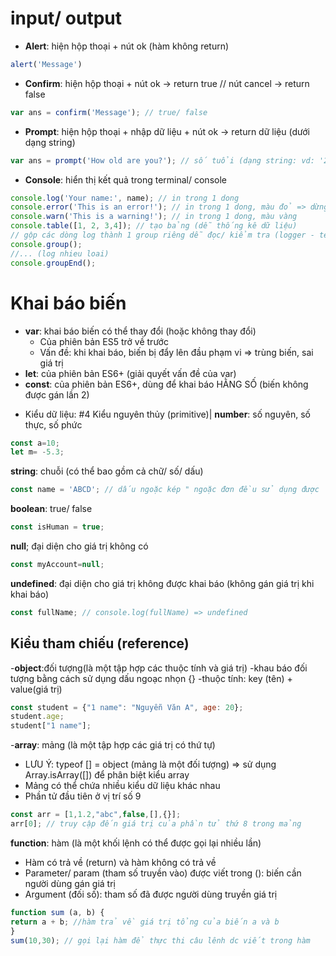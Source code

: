 # input/ output
- **Alert**: hiện hộp thoại + nút ok (hàm không return)
```js
alert('Message')
```
- **Confirm**: hiện hộp thoại + nút ok -> return true // nút cancel -> return false
```js
var ans = confirm('Message'); // true/ false
```
- **Prompt**: hiện hộp thoại + nhập dữ liệu + nút ok -> return dữ liệu (dưới dạng string)
```js
var ans = prompt('How old are you?'); // số tuổi (dạng string: vd: '25')
```
- **Console**: hiển thị kết quả trong terminal/ console
```js
console.log('Your name:', name); // in trong 1 dong
console.error('This is an error!'); // in trong 1 dong, màu đỏ => dừng chương trình tại dòng này
console.warn('This is a warning!'); // in trong 1 dong, màu vàng
console.table([1, 2, 3,4]); // tạo bảng (dễ thống kê dữ liệu)
// gộp các dòng log thành 1 group riêng dễ đọc/ kiểm tra (logger - test)
console.group();
//... (log nhieu loai)
console.groupEnd();
```


# Khai báo biến
- **var**: khai báo biến có thể thay đổi (hoặc không thay đổi)
  - Của phiên bản ES5 trở về trước
  - Vấn đề: khi khai báo, biến bị đẩy lên đầu phạm vi => trùng biến, sai giá trị
- **let**: của phiên bản ES6+ (giải quyết vấn đề của var)
- **const**: của phiên bản ES6+, dùng để khai báo HẰNG SỐ (biến không được gán lần 2)



* Kiểu dữ liệu:
#4 Kiểu nguyên thủy (primitive)|
**number**: số nguyên, số thực, số phức
```js
const a=10;
let m= -5.3;
```
**string**: chuỗi (có thể bao gồm cả chữ/ số/ dấu)
```js
const name = 'ABCD'; // dấu ngoặc kép " ngoặc đơn đều sử dụng được
```
**boolean**: true/ false
```js
const isHuman = true;
```
**null**; đại diện cho giá trị không có
```js
const myAccount=null;
```
**undefined**: đại diện cho giá trị không được khai báo (không gán giá trị khi khai báo)
```js
const fullName; // console.log(fullName) => undefined
```
## Kiểu tham chiếu (reference)
-**object**:đối tượng(là một tập hợp các thuộc tính và giá trị)
  -khau báo đối tượng bằng cách sử dụng dấu ngoạc nhọn {}
  -thuộc tính: key (tên) + value(giá trị)
  ```js
const student = {"1 name": "Nguyễn Văn A", age: 20};  
student.age;  
student["1 name"];  
```
-**array**: mảng (là một tập hợp các giá trị có thứ tự)
  - LƯU Ý: typeof [] = object (mảng là một đối tượng) => sử dụng Array.isArray([]) để phân biệt kiểu array
  - Mảng có thể chứa nhiều kiểu dữ liệu khác nhau
  - Phần tử đầu tiên ở vị trí số 9
```js
const arr = [1,1.2,"abc",false,[],{}];
arr[0]; // truy cập đến giá trị của phần tử thứ 8 trong mảng  
```

**function**: hàm (là một khối lệnh có thể được gọi lại nhiều lần)
- Hàm có trả về (return) và hàm không có trả về
- Parameter/ param (tham số truyền vào) được viết trong (): biến cần người dùng gán giá trị
- Argument (đối số): tham số đã được người dùng truyền giá trị  
```js
function sum (a, b) {
return a + b; //hàm trả về giá trị tổng của biến a và b
}
sum(10,30); // gọi lại hàm để thực thi câu lênh dc viết trong hàm
```